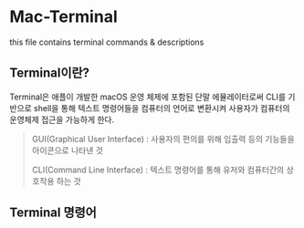 # Mac-Terminal
this file contains terminal commands &amp; descriptions

## Terminal이란?

Terminal은 애플이 개발한 macOS 운영 체제에 포함된 단말 에뮬레이터로써 CLI를 기반으로 shell을 통해 텍스트 명령어들을 컴퓨터의 언어로 변환시켜 사용자가 컴퓨터의 운영체제 접근을 가능하게 한다.
> GUI(Graphical User Interface) : 사용자의 편의를 위해 입출력 등의 기능들을 아이콘으로 나타낸 것 
> 
> CLI(Command Line Interface) : 텍스트 명령어를 통해 유저와 컴퓨터간의 상호작용 하는 것

## Terminal 명령어 
